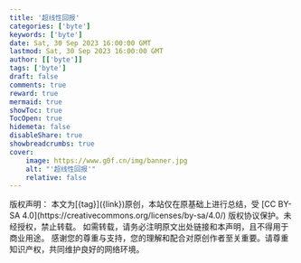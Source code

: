 ```yaml
---
title: '超线性回报'
categories: ['byte']
keywords: ['byte']
date: Sat, 30 Sep 2023 16:00:00 GMT
lastmod: Sat, 30 Sep 2023 16:00:00 GMT
author: [['byte']]
tags: ['byte']
draft: false 
comments: true
reward: true 
mermaid: true 
showToc: true 
TocOpen: true 
hidemeta: false 
disableShare: true 
showbreadcrumbs: true 
cover:
    image: https://www.g0f.cn/img/banner.jpg
    alt: "'超线性回报'"
    relative: false
---
```


<div>

</div>

<div>
版权声明：
本文为[{tag}]({link})原创，本站仅在原基础上进行总结，受 [CC BY-SA 4.0](https://creativecommons.org/licenses/by-sa/4.0/) 版权协议保护。未经授权，禁止转载。
如需转载，请务必注明原文出处链接和本声明，且不得用于商业用途。
感谢您的尊重与支持，您的理解和配合对原创作者至关重要。请尊重知识产权，共同维护良好的网络环境。
</div>

